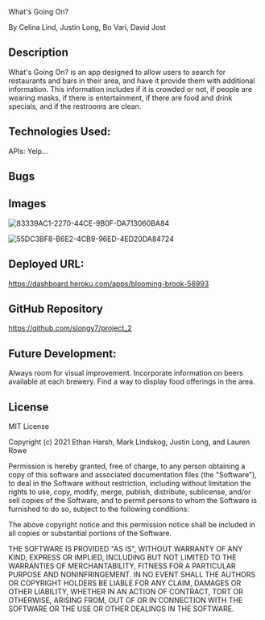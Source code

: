 What's Going On?

By Celina Lind, Justin Long, Bo Vari, David Jost

## Description
What's Going On? is an app designed to allow users to search for restaurants and bars in their area, and have it provide them with additional information.  This information includes if it is crowded or not, if people are wearing masks, if there is entertainment, if there are food and drink specials, and if the restrooms are clean.

## Technologies Used:
APIs: Yelp...

## Bugs

## Images
![83339AC1-2270-44CE-9B0F-DA713060BA84](https://user-images.githubusercontent.com/79759725/129624726-2b23c3de-60ee-4247-9819-efe60160d9c9.png)

![55DC3BF8-B6E2-4CB9-96ED-4ED20DA84724](https://user-images.githubusercontent.com/79759725/130371349-a6e5d2be-157f-4104-969b-faab43b5f58a.png)

## Deployed URL:
https://dashboard.heroku.com/apps/blooming-brook-56993

## GitHub Repository
https://github.com/slongy7/project_2

## Future Development:
Always room for visual improvement.
Incorporate information on beers available at each brewery.
Find a way to display food offerings in the area.


## License

MIT License

Copyright (c) 2021 Ethan Harsh, Mark Lindskog, Justin Long, and Lauren Rowe

Permission is hereby granted, free of charge, to any person obtaining a copy of this software and associated documentation files (the "Software"), to deal in the Software without restriction, including without limitation the rights to use, copy, modify, merge, publish, distribute, sublicense, and/or sell copies of the Software, and to permit persons to whom the Software is furnished to do so, subject to the following conditions:

The above copyright notice and this permission notice shall be included in all copies or substantial portions of the Software.

THE SOFTWARE IS PROVIDED "AS IS", WITHOUT WARRANTY OF ANY KIND, EXPRESS OR IMPLIED, INCLUDING BUT NOT LIMITED TO THE WARRANTIES OF MERCHANTABILITY, FITNESS FOR A PARTICULAR PURPOSE AND NONINFRINGEMENT. IN NO EVENT SHALL THE AUTHORS OR COPYRIGHT HOLDERS BE LIABLE FOR ANY CLAIM, DAMAGES OR OTHER LIABILITY, WHETHER IN AN ACTION OF CONTRACT, TORT OR OTHERWISE, ARISING FROM, OUT OF OR IN CONNECTION WITH THE SOFTWARE OR THE USE OR OTHER DEALINGS IN THE SOFTWARE.
